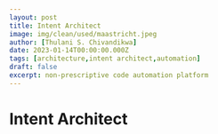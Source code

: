 ```yaml
---
layout: post
title: Intent Architect
image: img/clean/used/maastricht.jpeg
author: [Thulani S. Chivandikwa]
date: 2023-01-14T00:00:00.000Z
tags: [architecture,intent architect,automation]
draft: false
excerpt: non-prescriptive code automation platform
---
```


# Intent Architect
